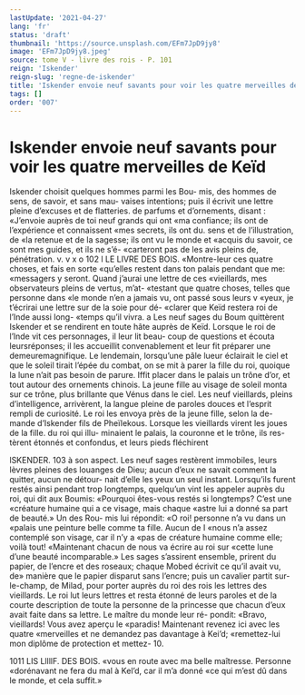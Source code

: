 ```yaml
---
lastUpdate: '2021-04-27'
lang: 'fr'
status: 'draft'
thumbnail: 'https://source.unsplash.com/EFm7JpD9jy8'
image: 'EFm7JpD9jy8.jpeg'
source: tome V - livre des rois - P. 101
reign: 'Iskender'
reign-slug: 'regne-de-iskender'
title: 'Iskender envoie neuf savants pour voir les quatre merveilles de Keïd | Le Livre des Rois | Shâhnâmeh'
tags: []
order: '007'
---
```


# Iskender envoie neuf savants pour voir les quatre merveilles de Keïd

Iskender choisit quelques hommes parmi les Bou- mis, des hommes de sens, de savoir, et sans mau- vaises intentions; puis il écrivit une lettre pleine d’excuses et de flatteries. de parfums et d’ornements,
disant : «J’envoie auprès de toi neuf grands qui ont
«ma confiance; ils ont de l’expérience et connaissent «mes secrets, ils ont du. sens et de l’illustration, de «la retenue et de la sagesse; ils ont vu le monde et «acquis du savoir, ce sont mes guides, et ils ne s’é- «carteront pas de les avis pleins de, pénétration.
v. v x o
102 l LE LIVRE DES BOIS. «Montre-leur ces quatre choses, et fais en sorte «qu’elles restent dans ton palais pendant que me: «messagers y seront. Quand j’aurai une lettre de ces «vieillards, mes observateurs pleins de vertus, m’at- «testant que quatre choses, telles que personne dans «le monde n’en a jamais vu, ont passé sous leurs v «yeux, je t’écrirai une lettre sur de la soie pour dé-
«clarer que Keïd restera roi de l’Inde aussi long- «temps qu’il vivra. a
Les neuf sages du Boum quittèrent Iskender et se rendirent en toute hâte auprès de Keïd. Lorsque
le roi de l’lnde vit ces personnages, il leur lit beau- coup de questions et écouta leursréponses; il les accueillit convenablement et leur fit préparer une demeuremagnifique. Le lendemain, lorsqu’une pâle
lueur éclairait le ciel et que le soleil tirait l’épée du
combat, on se mit à parer la fille du roi, quoique la lune n’ait pas besoin de parure. Iffit placer dans le palais un trône d’or, et tout autour des ornements chinois. La jeune fille au visage de soleil monta sur ce trône, plus brillante que Vénus dans le ciel. Les neuf vieillards, pleins d’intelligence, arrivèrent, la langue pleine de paroles douces et l’esprit rempli de curiosité.
Le roi les envoya près de la jeune fille, selon la de- mande d’Iskender fils de Pheïlekous. Lorsque les vieillards virent les joues de la fille. du roi qui illu-
minaient le palais, la couronne et le trône, ils res- tèrent étonnés et confondus, et leurs pieds fléchirent

lSKENDER. 103 à son aspect. Les neuf sages restèrent immobiles,
leurs lèvres pleines des louanges de Dieu; aucun d’eux ne savait comment la quitter, aucun ne détour-
nait d’elle les yeux un seul instant. Lorsqu’ils furent restés ainsi pendant trop longtemps, quelqu’un vint
les appeler auprès du roi, qui dit aux Boumis: «Pourquoi êtes-vous restés si longtemps? C’est une
«créature humaine qui a ce visage, mais chaque «astre lui a donné sa part de beauté.» Un des Rou-
mis lui répondit: «O roi! personne n’a vu dans un «palais une peinture belle comme ta fille. Aucun de I «nous n’a assez contemplé son visage, car il n’y a
«pas de créature humaine comme elle; voilà tout!
«Maintenant chacun de nous va écrire au roi sur «cette lune d’une beauté incomparable.»
Les sages s’assirent ensemble, prirent du papier, de l’encre et des roseaux; chaque Mobed écrivit ce qu’il avait vu, de» manière que le papier disparut
sans l’encre; puis un cavalier partit sur-le-champ, de Milad, pour porter auprès du roi des rois les lettres des vieillards. Le roi lut leurs lettres et resta étonné
de leurs paroles et de la courte description de toute la personne de la princesse que chacun d’eux avait faite dans sa lettre. Le maître du monde leur ré- pondit: «Bravo, vieillards! Vous avez aperçu le «paradis! Maintenant revenez ici avec les quatre «merveilles et ne demandez pas davantage à Kei’d; «remettez-lui mon diplôme de protection et mettez- 10.

1011 LIS LllllF. DES BOIS.
«vous en route avec ma belle maîtresse. Personne «dorénavant ne fera du mal à Kel’d, car il m’a donné
«ce qui m’est dû dans le monde, et cela suffit.»
